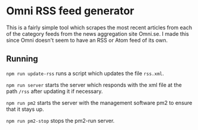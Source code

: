 # Omni RSS feed generator

This is a fairly simple tool which scrapes the most recent articles from each of the category feeds from the news aggregation site Omni.se.
I made this since Omni doesn't seem to have an RSS or Atom feed of its own.

## Running

`npm run update-rss` runs a script which updates the file `rss.xml`.

`npm run server` starts the server which responds with the xml file at the path `/rss` after updating it if necessary.

`npm run pm2` starts the server with the management software pm2 to ensure that it stays up.

`npm run pm2-stop` stops the pm2-run server.
